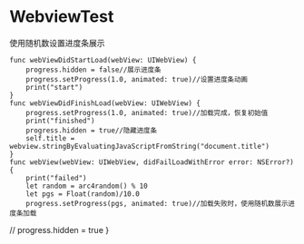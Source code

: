 # WebviewTest
使用随机数设置进度条展示

    func webViewDidStartLoad(webView: UIWebView) {
        progress.hidden = false//展示进度条
        progress.setProgress(1.0, animated: true)//设置进度条动画
        print("start")
    }
    func webViewDidFinishLoad(webView: UIWebView) {
        progress.setProgress(1.0, animated: true)//加载完成，恢复初始值
        print("finished")
        progress.hidden = true//隐藏进度条
        self.title = webview.stringByEvaluatingJavaScriptFromString("document.title")
    }
    func webView(webView: UIWebView, didFailLoadWithError error: NSError?) {
        print("failed")
        let random = arc4random() % 10
        let pgs = Float(random)/10.0
        progress.setProgress(pgs, animated: true)//加载失败时，使用随机数展示进度条加载
    
//        progress.hidden = true
    }
